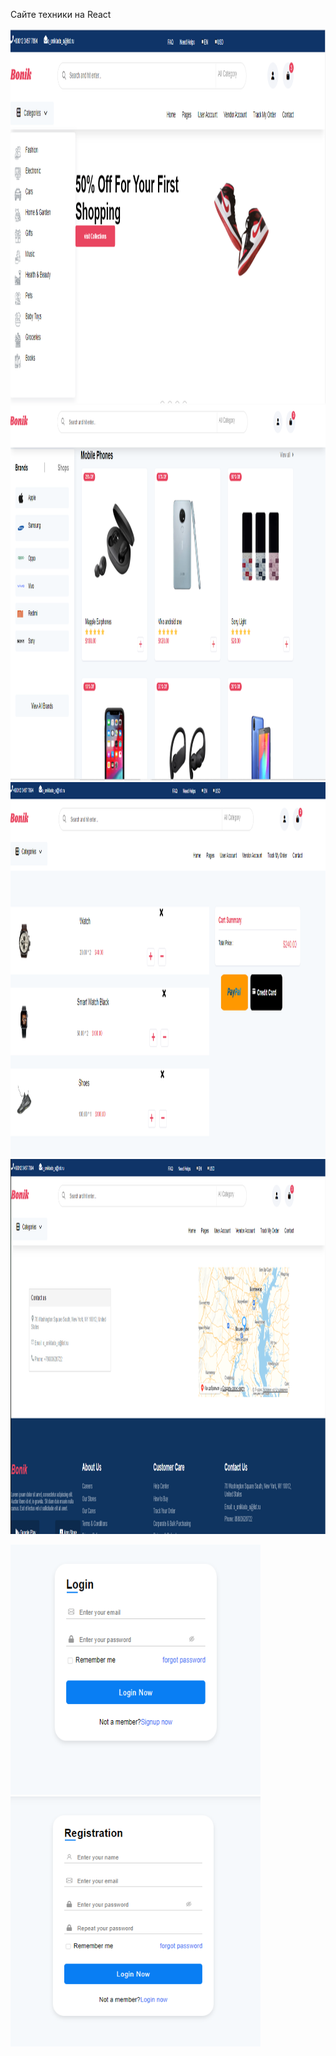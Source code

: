 Сайте техники на React

 <img src="./Снимок.PNG" width="600" height="600" />
 
 <img src="./Снимок2.PNG" width="600" height="600" />
 
  <img src="./Снимок3.PNG" width="600" height="600"/>
  
 <img src="./Снимок4.PNG" width="600" height="600"/>
 
 <img src="./Снимок5.PNG" width="400" height="400"/> <img src=" ./Снимок6.PNG" width="400" height="400"/>
 
  
